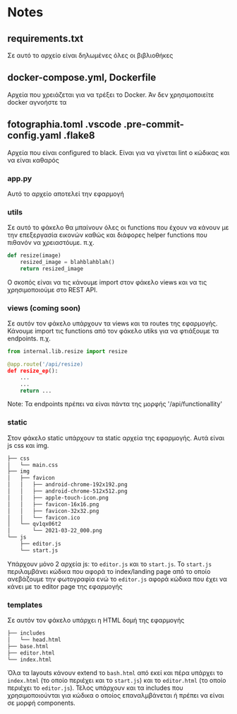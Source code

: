 # Notes

## requirements.txt
Σε αυτό το αρχείο είναι δηλωμένες όλες οι βιβλιοθήκες

## docker-compose.yml, Dockerfile
Αρχεία που χρειάζεται για να τρέξει το Docker. Άν δεν χρησιμοποιείτε docker αγνοήστε τα

## fotographia.toml .vscode .pre-commit-config.yaml .flake8
Αρχεία που είναι configured το black. Είναι για να γίνεται lint ο κώδικας και να είναι καθαρός

### app.py
Αυτό το αρχείο αποτελεί την εφαρμογή

### utils
Σε αυτό το φάκελο θα μπαίνουν όλες οι functions που έχουν να κάνουν 
με την επεξεργασία εικονών καθώς και διάφορες helper functions που
πιθανόν να χρειαστόυμε. π.χ.

```python
def resize(image)
    resized_image = blahblahblah()
    return resized_image
```

Ο σκοπός είναι να τις κάνουμε import στον φάκελο views και να τις 
χρησιμοποιούμε στο REST API.

### views (coming soon)
Σε αυτόν τον φάκελο υπάρχουν τα views και τα routes της εφαρμογής. Κάνουμε import
τις functions από τον φάκελο utiks για να φτιάξουμε τα endpoints. π.χ.

```python
from internal.lib.resize import resize

@app.route('/api/resize)
def resize_ep():
    ...
    ...
    return ...
```

Note: Τα endpoints πρέπει να είναι πάντα της μορφής '/api/functionallity'

### static
Στον φάκελο static υπάρχουν τα static αρχεία της εφαρμογής. Αυτά είναι js css και img.

```bash
├── css
│   └── main.css
├── img
│   ├── favicon
│   │   ├── android-chrome-192x192.png
│   │   ├── android-chrome-512x512.png
│   │   ├── apple-touch-icon.png
│   │   ├── favicon-16x16.png
│   │   ├── favicon-32x32.png
│   │   └── favicon.ico
│   └── qv1qx06t2
│       └── 2021-03-22_000.png
└── js
    ├── editor.js
    └── start.js
```

Υπάρχουν μόνο 2 αρχεία js: το `editor.js` και το `start.js`. Το `start.js` περιλαμβάνει κώδικα που αφορά το index/landing page από το οποίο ανεβάζουμε την φωτογραφία ενώ το `editor.js` αφορά κώδικα που έχει να κάνει με το editor page της εφαρμογής

### templates
Σε αυτόν τον φάκελο υπάρχει η HTML δομή της εφαρμογής

```bash
├── includes
│   └── head.html
├── base.html
├── editor.html
└── index.html
```

Όλα τα layouts κάνουν extend το `bash.html` από εκεί και πέρα υπάρχει το `index.html` (το οποίο περιέχει και το `start.js`) και το `editor.html` (το οποίο περιέχει το `editor.js`). Τέλος υπάρχουν και τα includes που χρησιμοποιούνται για κώδικα ο οποίος επαναλμβάνεται ή πρέπει να είναι σε μορφή components.
